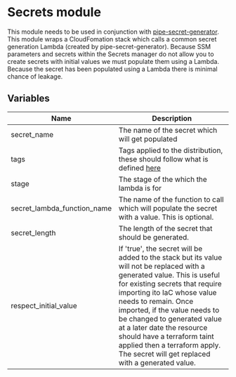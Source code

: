# Secrets module

This module needs to be used in conjunction with [pipe-secret-generator](https://bitbucket.org/adaptavistlabs/pipe-secret-generator/src/master/).
This module wraps a CloudFomation stack which calls a common secret generation Lambda (created by pipe-secret-generator). Because SSM parameters and secrets within the Secrets manager do not allow you to create secrets with initial values we must populate them using a Lambda. Because the secret has been populated using a Lambda there is minimal chance of leakage.

## Variables

| Name                        | Description                                                                                     |
| --------------------------- | ----------------------------------------------------------------------------------------------- |
| secret_name                 | The name of the secret which will get populated                                                 |
| tags | Tags applied to the distribution, these should follow what is defined [here](https://github.com/Adaptavist/terraform-compliance/blob/master/features/tags.feature)  |
| stage | The stage of the which the lambda is for |
| secret_lambda_function_name | The name of the function to call which will populate the secret with a value. This is optional. |
| secret_length | The length of the secret that should be generated. |
| respect_initial_value | If 'true', the secret will be added to the stack but its value will not be replaced with a generated value. This is useful for existing secrets that require importing ito IaC whose value needs to remain. Once imported, if the value needs to be changed to generated value at a later date the resource should have a terraform taint applied then a terraform apply. The secret will get replaced with a generated value. |
